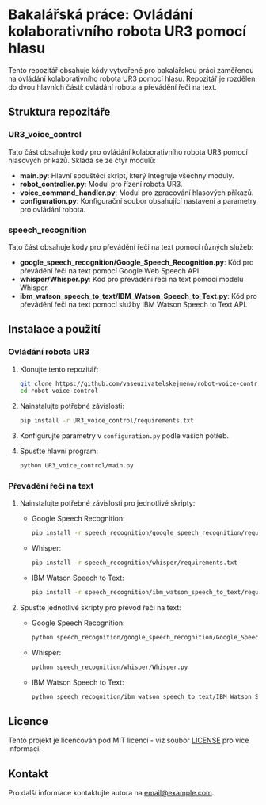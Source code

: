 # Bakalářská práce: Ovládání kolaborativního robota UR3 pomocí hlasu

Tento repozitář obsahuje kódy vytvořené pro bakalářskou práci zaměřenou na ovládání kolaborativního robota UR3 pomocí hlasu. Repozitář je rozdělen do dvou hlavních částí: ovládání robota a převádění řeči na text.

## Struktura repozitáře

### UR3_voice_control

Tato část obsahuje kódy pro ovládání kolaborativního robota UR3 pomocí hlasových příkazů. Skládá se ze čtyř modulů:

- **main.py**: Hlavní spouštěcí skript, který integruje všechny moduly.
- **robot_controller.py**: Modul pro řízení robota UR3.
- **voice_command_handler.py**: Modul pro zpracování hlasových příkazů.
- **configuration.py**: Konfigurační soubor obsahující nastavení a parametry pro ovládání robota.

### speech_recognition

Tato část obsahuje kódy pro převádění řeči na text pomocí různých služeb:

- **google_speech_recognition/Google_Speech_Recognition.py**: Kód pro převádění řeči na text pomocí Google Web Speech API.
- **whisper/Whisper.py**: Kód pro převádění řeči na text pomocí modelu Whisper.
- **ibm_watson_speech_to_text/IBM_Watson_Speech_to_Text.py**: Kód pro převádění řeči na text pomocí služby IBM Watson Speech to Text API.

## Instalace a použití

### Ovládání robota UR3

1. Klonujte tento repozitář:
    ```bash
    git clone https://github.com/vaseuzivatelskejmeno/robot-voice-control.git
    cd robot-voice-control
    ```

2. Nainstalujte potřebné závislosti:
    ```bash
    pip install -r UR3_voice_control/requirements.txt
    ```

3. Konfigurujte parametry v `configuration.py` podle vašich potřeb.

4. Spusťte hlavní program:
    ```bash
    python UR3_voice_control/main.py
    ```

### Převádění řeči na text

1. Nainstalujte potřebné závislosti pro jednotlivé skripty:

    - Google Speech Recognition:
        ```bash
        pip install -r speech_recognition/google_speech_recognition/requirements.txt
        ```

    - Whisper:
        ```bash
        pip install -r speech_recognition/whisper/requirements.txt
        ```

    - IBM Watson Speech to Text:
        ```bash
        pip install -r speech_recognition/ibm_watson_speech_to_text/requirements.txt
        ```

2. Spusťte jednotlivé skripty pro převod řeči na text:
    - Google Speech Recognition:
        ```bash
        python speech_recognition/google_speech_recognition/Google_Speech_Recognition.py
        ```
    - Whisper:
        ```bash
        python speech_recognition/whisper/Whisper.py
        ```
    - IBM Watson Speech to Text:
        ```bash
        python speech_recognition/ibm_watson_speech_to_text/IBM_Watson_Speech_to_Text.py
        ```

## Licence

Tento projekt je licencován pod MIT licencí - viz soubor [LICENSE](LICENSE) pro více informací.

## Kontakt

Pro další informace kontaktujte autora na [email@example.com](mailto:email@example.com).
